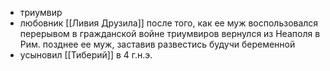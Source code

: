 * триумвир
* любовник [[Ливия Друзила]] после того, как ее муж воспользовался перерывом в гражданской войне триумвиров вернулся из Неаполя в Рим. позднее ее муж, заставив развестись будучи беременной
* усыновил [[Тиберий]] в 4 г.н.э.